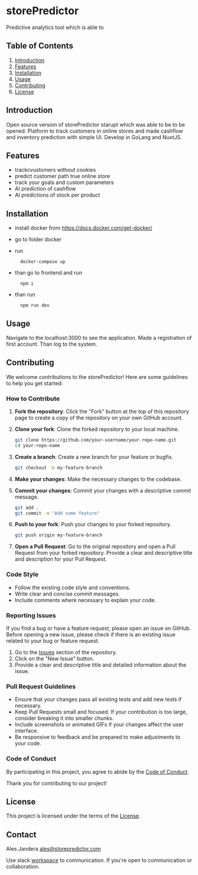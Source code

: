 # storePredictor

Predictive analytics tool which is able to 

## Table of Contents

1. [Introduction](#introduction)
2. [Features](#features)
3. [Installation](#installation)
4. [Usage](#usage)
5. [Contributing](#contributing)
6. [License](#license)

## Introduction

Open source version of storePredictor starupt which was able to be to be opened.
Platform to track customers in online stores and made cashflow and inventory prediction with simple UI. Develop in GoLang and NuxtJS.

## Features

- trackcvustomers without cookies
- predict customer path true online store
- track your goals and custom parameters
- AI prediction of cashflow
- AI predictions of stock per product

## Installation

- install docker from https://docs.docker.com/get-docker/

- go to folder docker

- run 
        
        docker-compose up

- than go to frontend and run 

        npm i

- than run 

        npm run dev


## Usage

Navigate to the localhost:3000 to see the application. Made a registration of first account. Than log to the system.

## Contributing

We welcome contributions to the storePredictor! Here are some guidelines to help you get started:

### How to Contribute

1. **Fork the repository**: Click the "Fork" button at the top of this repository page to create a copy of the repository on your own GitHub account.

2. **Clone your fork**: Clone the forked repository to your local machine.

    ```bash
    git clone https://github.com/your-username/your-repo-name.git
    cd your-repo-name
    ```

3. **Create a branch**: Create a new branch for your feature or bugfix.

    ```bash
    git checkout -b my-feature-branch
    ```

4. **Make your changes**: Make the necessary changes to the codebase.

5. **Commit your changes**: Commit your changes with a descriptive commit message.

    ```bash
    git add .
    git commit -m "Add some feature"
    ```

6. **Push to your fork**: Push your changes to your forked repository.

    ```bash
    git push origin my-feature-branch
    ```

7. **Open a Pull Request**: Go to the original repository and open a Pull Request from your forked repository. Provide a clear and descriptive title and description for your Pull Request.

### Code Style

- Follow the existing code style and conventions.
- Write clear and concise commit messages.
- Include comments where necessary to explain your code.

### Reporting Issues

If you find a bug or have a feature request, please open an issue on GitHub. Before opening a new issue, please check if there is an existing issue related to your bug or feature request.

1. Go to the [Issues](https://github.com/your-repo-name/issues) section of the repository.
2. Click on the "New Issue" button.
3. Provide a clear and descriptive title and detailed information about the issue.

### Pull Request Guidelines

- Ensure that your changes pass all existing tests and add new tests if necessary.
- Keep Pull Requests small and focused. If your contribution is too large, consider breaking it into smaller chunks.
- Include screenshots or animated GIFs if your changes affect the user interface.
- Be responsive to feedback and be prepared to make adjustments to your code.

### Code of Conduct

By participating in this project, you agree to abide by the [Code of Conduct](CODE_OF_CONDUCT.md).

Thank you for contributing to our project!

## License

This project is licensed under the terms of the [License](licence.md).


## Contact

Ales Jandera ales@storepredictor.com

Use slack [workspace](https://storepredictor.slack.com.) to communication.
If you're open to communication or collaboration.

